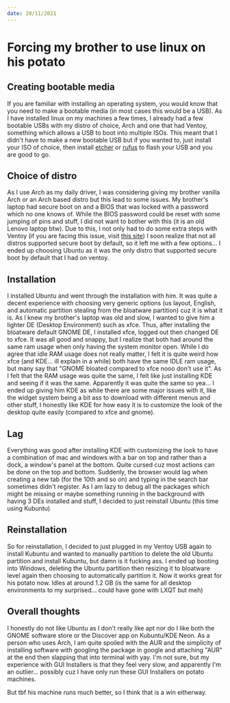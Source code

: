 ```yaml
---
date: 20/11/2021
---
```

# Forcing my brother to use linux on his potato

## Creating bootable media
If you are familiar with installing an operating system, you would know that you need to make a bootable media (in most cases this would be a USB). As I have installed linux on my machines a few times, I already had a few bootable USBs with my distro of choice, Arch and one that had Ventoy, something which allows a USB to boot into multiple ISOs. This meant that I didn't have to make a new bootable USB but if you wanted to, just install your ISO of choice, then install [etcher](https://www.balena.io/etcher/) or [rufus](https://rufus.ie/) to flash your USB and you are good to go.

## Choice of distro
As I use Arch as my daily driver, I was considering giving my brother vanilla Arch or an Arch based distro but this lead to some issues. My brother's laptop had secure boot on and a BIOS that was locked with a password which no one knows of. While the BIOS password could be reset with some jumping of pins and stuff, I did not want to bother with this (it is an old Lenovo laptop btw). Due to this, I not only had to do some extra steps with Ventoy (if you are facing this issue, visit [this site](https://www.ventoy.net/en/doc_secure.html)) I soon realize that not all distros supported secure boot by default, so it left me with a few options... I ended up choosing Ubuntu as it was the only distro that supported secure boot by default that I had on ventoy.

## Installation
I installed Ubuntu and went through the installation with him. It was quite a decent experience with choosing very generic options (us layout, English, and automatic partition stealing from the bloatware partition) cuz it is what it is. As I knew my brother's laptop was old and slow, I wanted to give him a lighter DE (Desktop Environment) such as xfce. Thus, after installing the bloatware default GNOME DE, I installed xfce, logged out then changed DE to xfce. It was all good and snappy, but I realize that both had around the same ram usage when only having the system monitor open. While I do agree that idle RAM usage does not really matter, I felt it is quite weird how xfce (and KDE... ill explain in a while) both have the same IDLE ram usage, but many say that "GNOME bloated compared to xfce nooo don't use it". As I felt that the RAM usage was quite the same, I felt like just installing KDE and seeing if it was the same. Apparently it was quite the same so yea... I ended up giving him KDE as while there are some major issues with it, like the widget system being a bit ass to download with different menus and other stuff, I honestly like KDE for how easy it is to customize the look of the desktop quite easily (compared to xfce and gnome).

## Lag
Everything was good after installing KDE with customizing the look to have a combination of mac and windows with a bar on top and rather than a dock, a window's panel at the bottom. Quite cursed cuz most actions can be done on the top and bottom. Suddenly, the browser would lag when creating a new tab (for the 10th and so on) and typing in the search bar sometimes didn't register. As I am lazy to debug all the packages which might be missing or maybe something running in the background with having 3 DEs installed and stuff, I decided to just reinstall Ubuntu (this time using Kubuntu)

## Reinstallation
So for reinstallation, I decided to just plugged in my Ventoy USB again to install Kubuntu and wanted to manually partition to delete the old Ubuntu partition and install Kubuntu, but damn is it fucking ass. I ended up booting into Windows, deleting the Ubuntu partition then resizing it to bloatware level again then choosing to automatically partition it. Now it works great for his potato now. Idles at around 1.2 GB (is the same for all desktop environments to my surprised... could have gone with LXQT but meh)

## Overall thoughts
I honestly do not like Ubuntu as I don't really like apt nor do I like both the GNOME software store or the Discover app on Kubuntu/KDE Neon. As a person who uses Arch, I am quite spoiled with the AUR and the simplicity of installing software with googling the package in google and attaching "AUR" at the end then slapping that into terminal with yay. I'm not sure, but my experience with GUI Installers is that they feel very slow, and apparently I'm an outlier... possibly cuz I have only run these GUI Installers on potato machines. 

But tbf his machine runs much better, so I think that is a win eitherway.
